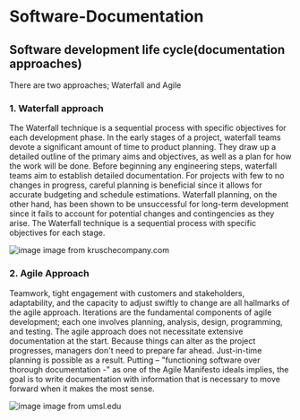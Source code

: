 # Software-Documentation

## Software development life cycle(documentation approaches)
There are two approaches; Waterfall and Agile 
### 1. Waterfall approach

The Waterfall technique is a sequential process with specific objectives for each development phase. In the early stages of a project, waterfall teams devote a significant amount of time to product planning. They draw up a detailed outline of the primary aims and objectives, as well as a plan for how the work will be done. Before beginning any engineering steps, waterfall teams aim to establish detailed documentation. For projects with few to no changes in progress, careful planning is beneficial since it allows for accurate budgeting and schedule estimations. Waterfall planning, on the other hand, has been shown to be unsuccessful for long-term development since it fails to account for potential changes and contingencies as they arise. The Waterfall technique is a sequential process with specific objectives for each stage. 

![image](https://user-images.githubusercontent.com/58620711/172620047-adf55b99-9f48-4103-b097-1f21193763ec.png)
image from kruschecompany.com


### 2. Agile Approach

Teamwork, tight engagement with customers and stakeholders, adaptability, and the capacity to adjust swiftly to change are all hallmarks of the agile approach. Iterations are the fundamental components of agile development; each one involves planning, analysis, design, programming, and testing. The agile approach does not necessitate extensive documentation at the start. Because things can alter as the project progresses, managers don't need to prepare far ahead. Just-in-time planning is possible as a result. Putting – "functioning software over thorough documentation -" as one of the Agile Manifesto ideals implies, the goal is to write documentation with information that is necessary to move forward when it makes the most sense.


![image](https://user-images.githubusercontent.com/58620711/172620504-7d79b7b0-3719-44ae-9e4d-bc9b29277e8d.png)
image from umsl.edu
